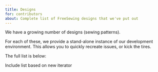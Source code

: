 ```yaml
---
title: Designs
for: contributors
about: Complete list of FreeSewing designs that we've put out
---
```


We have a growing number of designs (sewing patterns).

For each of these, we provide a stand-alone instance of our development environment.
This allows you to quickly recreate issues, or kick the tires.

The full list is below:

<Fixme>

Include list based on new iterator

</Fixme>
